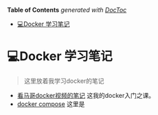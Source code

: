 <!-- START doctoc generated TOC please keep comment here to allow auto update -->
<!-- DON'T EDIT THIS SECTION, INSTEAD RE-RUN doctoc TO UPDATE -->
**Table of Contents**  *generated with [DocToc](https://github.com/thlorenz/doctoc)*

- [:computer:Docker 学习笔记](#computerdocker-%E5%AD%A6%E4%B9%A0%E7%AC%94%E8%AE%B0)

<!-- END doctoc generated TOC please keep comment here to allow auto update -->

# :computer:Docker 学习笔记

> 这里放着我学习docker的笔记

- [看马哥docker视频的笔记](./小马哥docker笔记.md) 这我的docker入门之课。
- [docker compose]() 这里是
